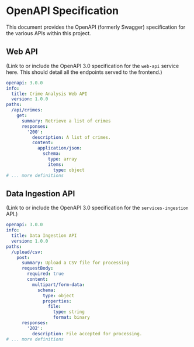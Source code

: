 # OpenAPI Specification

This document provides the OpenAPI (formerly Swagger) specification for the various APIs within this project.

## Web API

(Link to or include the OpenAPI 3.0 specification for the `web-api` service here. This should detail all the endpoints served to the frontend.)

```yaml
openapi: 3.0.0
info:
  title: Crime Analysis Web API
  version: 1.0.0
paths:
  /api/crimes:
    get:
      summary: Retrieve a list of crimes
      responses:
        '200':
          description: A list of crimes.
          content:
            application/json:
              schema:
                type: array
                items:
                  type: object
# ... more definitions
```

## Data Ingestion API

(Link to or include the OpenAPI 3.0 specification for the `services-ingestion` API.)

```yaml
openapi: 3.0.0
info:
  title: Data Ingestion API
  version: 1.0.0
paths:
  /upload/csv:
    post:
      summary: Upload a CSV file for processing
      requestBody:
        required: true
        content:
          multipart/form-data:
            schema:
              type: object
              properties:
                file:
                  type: string
                  format: binary
      responses:
        '202':
          description: File accepted for processing.
# ... more definitions
```
